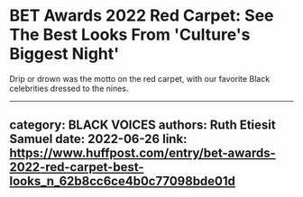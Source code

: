 # BET Awards 2022 Red Carpet: See The Best Looks From 'Culture's Biggest Night'

Drip or drown was the motto on the red carpet, with our favorite Black celebrities dressed to the nines.

---
category: BLACK VOICES
authors: Ruth Etiesit Samuel
date: 2022-06-26
link: https://www.huffpost.com/entry/bet-awards-2022-red-carpet-best-looks_n_62b8cc6ce4b0c77098bde01d
---
